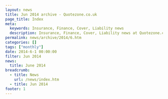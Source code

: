 ```yaml
---
layout: news
title: Jun 2014 archive - Quotezone.co.uk
page_title: Index
meta:
  keywords: Insurance, Finance, Cover, Liability news
  description: Insurance, Finance, Cover, Liability news at Quotezone.co.uk.
permalink: news/archive/2014/6.htm
categories: []
tags: ["monthly"]
date: 2014-6-1 00:00:00
filter: Jun 2014
news:
  title: June 2014
breadcrumb:
  - title: News
    url: /news/index.htm
  - title: Jun 2014
footer: 1
---
```


